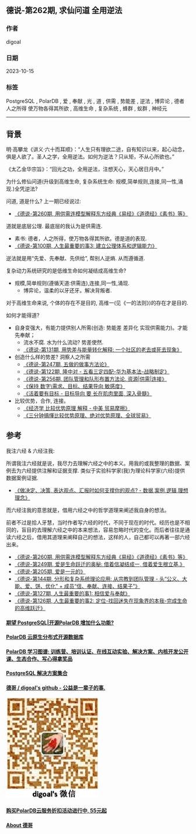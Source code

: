 ## 德说-第262期, 求仙问道 全用逆法   
                                                  
### 作者                                                  
digoal                                                  
                                                  
### 日期                                                  
2023-10-15                                        
                                                  
### 标签                                                  
PostgreSQL , PolarDB , 爱 , 奉献 , 光 , 道 , 供需 , 势能差 , 逆法 , 博弈论 , 德者 人之所得 使万物各得其所欲 , 高维生命 , 复杂系统 , 蜂群 , 蚁群 , 神经元     
                                                  
----                                                  
                                                  
## 背景     
明·高攀龙《讲义·六十而耳顺》：“人生只有理欲二途，自有知识以来，起心动念，俱是人欲了。圣人之学，全用逆法。如何为逆法？只从矩，不从心所欲也。”  
  
《太乙金华宗旨》：“回光之功，全用逆法，注想天心，天心居日月中。”  
  
为什么修仙问道(升级到高维生命, 复杂系统生命: 规模,简单规则,连接,同一性,涌现.)全凭逆法?    
  
问道, 道是什么? 上一期已经说过:   
- [《德说-第260期, 用供需连模型解释东方经典《易经》《道德经》《素书》等》](../202310/20231005_01.md)    
  
道就是底层公理. 最底层的我认为是供需连.   
- 素书: 德者，人之所得，使万物各得其所欲。德是道的表现.   
- [《德说-第100期, 人生最重要的事3: 建立公理体系和逻辑能力》](../202206/20220610_01.md)  
  
逆法就是用“先爱、先奉献、先供给”, 帮别人逆熵. 从而遵循道.   
  
  
复杂动力系统研究的是低维生命如何凝结成高维生命?   
- 规模,简单规则(遵循天道:供需连),连接,同一性,涌现.  
    - 博弈论，温柔的以牙还牙。解决背叛者.   
  
对于高维生命来说, 个体的存在不是目的, 高维一(见《一的法则》)的存在才是目的.   
  
如何才能得道?    
- 自身变强大，有能力提供别人所需(创造: 势能差 差异化 实现供需能力)。才能先奉献；  
    - 流水不腐. 水为什么流动? 势差使然. 
    - [《德说-第131期, 用势差与能量转化解释: 一个社区的老去或死去现象》](../202209/20220903_01.md)  
- 创造什么样的势差? 洞察人之所需  
    - [《德说-第247期, 五做的做事方法论》](../202306/20230622_02.md)  
    - [《德说-第122期, 隆中对 - 五看三定四配-华为基本法-战略制定》](../202208/20220811_02.md)  
    - [《德说-第256期, 团队管理和队形布置方法论. 资源|供需|连接》](../202309/20230909_01.md)  
    - [《保持 数字\需求、目标、结果导向 敏感度》](../202104/20210414_05.md)  
    - [《活着要有目标 - 目标导向 要 长在肌肉里面, 深入骨髓》](../202101/20210128_04.md)  
- 比较优势，合作, 连接。  
    - [《经济学 比较优势原理 解释 - 中美 贸易摩擦》](../202105/20210511_04.md)  
    - [《三分钟搞懂比较优势原理、绝对优势原理、全球贸易》](../202105/20210507_06.md)  
  
  
  
## 参考  
我注六经 & 六经注我:   
  
所谓我注六经就是说，我尽力去理解六经之中的本义。用我的或我整理的数据、案例去为六经提供注解和证据支撑. 类似于实验科学家(我)为理论科学家(六经)提供数据案例证据.   
- [《做决定、决策, 表达观点、汇报时如何支撑你的观点?  - 数据,案例,逻辑,理想理念》](../202104/20210414_04.md)  
  
而六经注我的意思就是，借用六经之中的哲学道理来阐述我自身的想法。  
  
前者不过是拾人牙慧，当时作者写六经的时代，不同于现在的时代。经历也是不相同的，盲目的去理解六经之中的本来想法，容易忽略时代的变化。而后者往往是通读六经之后，借用其道理来阐释自己的想法，这样的人，自己都可以再著一部六经出来。  
  
- [《德说-第260期, 用供需连模型解释东方经典《易经》《道德经》《素书》等》](../202310/20231005_01.md)    
- [《德说-第249期, 爱是生命跃迁的奥秘: 借着信凝结成一, 借着爱生根立基.》](../202307/20230702_01.md)    
- [《德说-第205期, 爱是一元的》](../202303/20230312_01.md)    
- [《德说-第144期, 分形和复杂系统理论应用: 从宗教到团队管理 - 头“公义、大能、爱、饼、优化” + 成员“信、奉献、连接、结果子”》](../202209/20220916_02.md)    
- [《德说-第127期, 人生最重要的事1: 相信爱与奉献》](../202208/20220822_01.md)    
- [《德说-第126期, 人生最重要的事2: 定位-找回迷失在现象界的本我-完成生命的高维跃迁》](../202208/20220819_03.md)   
  
  
#### [期望 PostgreSQL|开源PolarDB 增加什么功能?](https://github.com/digoal/blog/issues/76 "269ac3d1c492e938c0191101c7238216")
  
  
#### [PolarDB 云原生分布式开源数据库](https://github.com/ApsaraDB "57258f76c37864c6e6d23383d05714ea")
  
  
#### [PolarDB 学习图谱: 训练营、培训认证、在线互动实验、解决方案、内核开发公开课、生态合作、写心得拿奖品](https://www.aliyun.com/database/openpolardb/activity "8642f60e04ed0c814bf9cb9677976bd4")
  
  
#### [PostgreSQL 解决方案集合](../201706/20170601_02.md "40cff096e9ed7122c512b35d8561d9c8")
  
  
#### [德哥 / digoal's github - 公益是一辈子的事.](https://github.com/digoal/blog/blob/master/README.md "22709685feb7cab07d30f30387f0a9ae")
  
  
![digoal's wechat](../pic/digoal_weixin.jpg "f7ad92eeba24523fd47a6e1a0e691b59")
  
  
#### [购买PolarDB云服务折扣活动进行中, 55元起](https://www.aliyun.com/activity/new/polardb-yunparter?userCode=bsb3t4al "e0495c413bedacabb75ff1e880be465a")
  
  
#### [About 德哥](https://github.com/digoal/blog/blob/master/me/readme.md "a37735981e7704886ffd590565582dd0")
  
